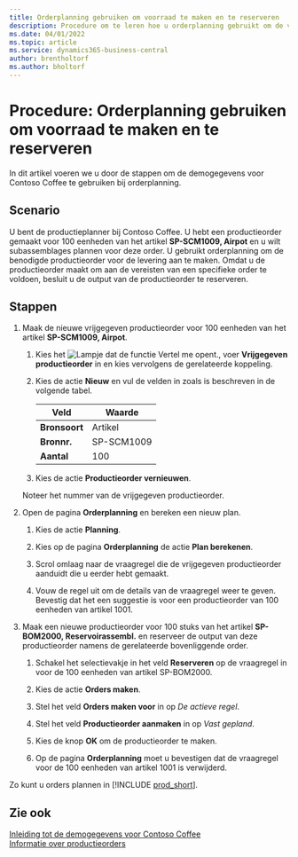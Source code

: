 ```yaml
---
title: Orderplanning gebruiken om voorraad te maken en te reserveren
description: Procedure om te leren hoe u orderplanning gebruikt om de vereiste productieorder voor de levering in Business Central te creëren.
ms.date: 04/01/2022
ms.topic: article
ms.service: dynamics365-business-central
author: brentholtorf
ms.author: bholtorf
---
```


# Procedure: Orderplanning gebruiken om voorraad te maken en te reserveren

In dit artikel voeren we u door de stappen om de demogegevens voor Contoso Coffee te gebruiken bij orderplanning.

## Scenario

U bent de productieplanner bij Contoso Coffee. U hebt een productieorder gemaakt voor 100 eenheden van het artikel **SP-SCM1009, Airpot** en u wilt subassemblages plannen voor deze order. U gebruikt orderplanning om de benodigde productieorder voor de levering aan te maken. Omdat u de productieorder maakt om aan de vereisten van een specifieke order te voldoen, besluit u de output van de productieorder te reserveren.  

## Stappen

1. Maak de nieuwe vrijgegeven productieorder voor 100 eenheden van het artikel **SP-SCM1009, Airpot**.

    1. Kies het ![Lampje dat de functie Vertel me opent.](../../media/ui-search/search_small.png "Vertel me wat u wilt doen"), voer **Vrijgegeven productieorder** in en kies vervolgens de gerelateerde koppeling.  

    2. Kies de actie **Nieuw** en vul de velden in zoals is beschreven in de volgende tabel.  

        |Veld  |Waarde  |
        |---------|---------|
        |**Bronsoort** |Artikel|
        |**Bronnr.** |SP-SCM1009|
        |**Aantal** |100|
    3. Kies de actie **Productieorder vernieuwen**.  

    Noteer het nummer van de vrijgegeven productieorder.

2. Open de pagina **Orderplanning** en bereken een nieuw plan.

    1. Kies de actie **Planning**.  

    2. Kies op de pagina **Orderplanning** de actie **Plan berekenen**.  

    3. Scrol omlaag naar de vraagregel die de vrijgegeven productieorder aanduidt die u eerder hebt gemaakt.  

    4. Vouw de regel uit om de details van de vraagregel weer te geven. Bevestig dat het een suggestie is voor een productieorder van 100 eenheden van artikel 1001.  

3. Maak een nieuwe productieorder voor 100 stuks van het artikel **SP-BOM2000, Reservoirassembl.** en reserveer de output van deze productieorder namens de gerelateerde bovenliggende order.  

    1. Schakel het selectievakje in het veld **Reserveren** op de vraagregel in voor de 100 eenheden van artikel SP-BOM2000.

    2. Kies de actie **Orders maken**.  

    3. Stel het veld **Orders maken voor** in op *De actieve regel*.  

    4. Stel het veld **Productieorder aanmaken** in op *Vast gepland*.

    5. Kies de knop **OK** om de productieorder te maken.

    6. Op de pagina **Orderplanning** moet u bevestigen dat de vraagregel voor de 100 eenheden van artikel 1001 is verwijderd.

Zo kunt u orders plannen in [!INCLUDE [prod_short](../../includes/prod_short.md)].  

## Zie ook

[Inleiding tot de demogegevens voor Contoso Coffee](../contoso-coffee-intro.md)  
[Informatie over productieorders](../../production-about-production-orders.md)  
